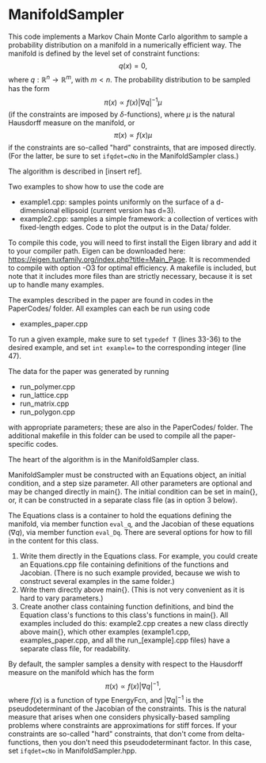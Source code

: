 # ManifoldSampler
This code implements a Markov Chain Monte Carlo algorithm to sample a probability distribution on a manifold
in a numerically efficient way. The manifold is defined by the level set of constraint functions: 
$$q(x)=0,$$
where $q:\mathbb{R}^n\to \mathbb{R}^m$, with $m < n$. The probability distribution to be sampled has the form
$$\pi(x) \propto f(x) |\nabla q|^{-1}\mu $$
(if the constraints are imposed by $\delta$-functions), where $\mu$ is the natural Hausdorff measure on the manifold, or 
$$\pi(x) \propto f(x) \mu $$
if the constraints are so-called "hard" constraints, that are imposed directly. (For the latter, be sure to set `ifqdet=cNo` in the ManifoldSampler class.)

The algorithm is described in [insert ref]. 

Two examples to show how to use the code are 
* example1.cpp: samples points uniformly on the surface of a d-dimensional ellipsoid (current version has d=3).
* example2.cpp: samples a simple framework: a collection of vertices with fixed-length edges.
Code to plot the output is in the Data/ folder. 

To compile this code, you will need to first install the Eigen library and add it to your compiler path. 
Eigen can be downloaded here: 
https://eigen.tuxfamily.org/index.php?title=Main_Page. 
It is recommended to compile with option -O3 for optimal efficiency. A makefile is included, but note that it includes more files than are strictly necessary, because it is set up to 
handle many examples. 

The examples described in the paper are found in codes in the PaperCodes/ folder. All examples can each be run using code
* examples_paper.cpp

To run a given example, make sure to set `typedef T` (lines 33-36) to the desired example, 
and set `int example=` to the corresponding integer (line 47). 


The data for the paper was generated by running
* run_polymer.cpp
* run_lattice.cpp
* run_matrix.cpp
* run_polygon.cpp

with appropriate parameters; these are also in the PaperCodes/ folder. 
The additional makefile in this folder can be used to compile all the paper-specific codes. 



The heart of the algorithm is in the ManifoldSampler class. 

ManifoldSampler must be constructed with an Equations object, an initial condition, and a step size parameter. 
All other parameters are optional and may be changed directly in main{}. 
The initial condition can be set in main{}, or, it can be 
constructed in a separate class file (as in option 3 below). 

The Equations class is a container to hold the equations defining the manifold, via member function `eval_q`, and the Jacobian 
of these equations ($\nabla q$), via member function `eval_Dq`. There are several options for how to fill in the content for this class. 
1. Write them directly in the Equations class. For example, you could create an Equations.cpp file
containing definitions of the functions and Jacobian. (There is no such example provided, because we wish 
to construct several examples in the same folder.)
2. Write them directly above main{}. (This is not very convenient as it is hard to vary parameters.)
3. Create another class containing function definitions, and bind the Equation class's functions
to this class's functions in main{}. All examples included do this: example2.cpp creates a new class directly above main{}, 
which other examples (example1.cpp, examples_paper.cpp, and all the run_[example].cpp files) have a separate class file, 
for readability. 

By default, the sampler samples a density with respect to the Hausdorff measure on the manifold which has  the form 
    $$\pi(x) \propto f(x) |\nabla q|^{-1},$$ 
where $f(x)$ is a function of type EnergyFcn, and $|\nabla q|^{-1}$ is the pseudodeterminant of the Jacobian of the constraints. 
This is the natural measure that arises when one considers physically-based sampling problems where constraints are 
approximations for stiff forces. If your constraints are so-called "hard" constraints, that don't come from delta-functions, 
then you don't need this pseudodeterminant factor. In this case, set `ifqdet=cNo` in ManifoldSampler.hpp. 
